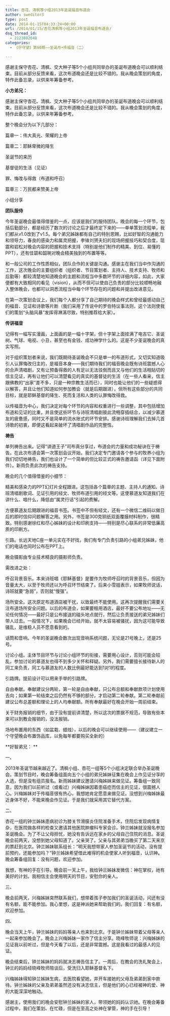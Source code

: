 ```yaml
---
title: 杏花、清枫等小组2013年圣诞福音布道会
author: sweditor3
type: post
date: 2014-01-15T04:33:24+00:00
url: /2014/01/15/杏花清枫等小组2013年圣诞福音布道会/
dsq_thread_id:
  - 2123882648
categories:
  - 《＠守望》第60期——圣诞月•传福音（二）

---
```

感谢主保守杏花、清枫、交大种子等5个小组共同举办的圣诞布道晚会可以顺利结束。目前从部分反馈来看，这次布道晚会还是比较不错的。我从晚会策划的角度，特作此备忘录，以供来年筹备参考。

<!--more-->

**小方弟兄：**

感谢主保守杏花、清枫、交大种子等5个小组共同举办的圣诞布道晚会可以顺利结束。目前从部分反馈来看，这次布道晚会还是比较不错的。我从晚会策划的角度，特作此备忘录，以供来年筹备参考。

整个晚会分为以下几部分：

篇章一：伟大真光、荣耀的上帝
  
篇章二：耶稣卑微的降生
  
圣诞节的来历
  
基督徒的生活（见证）
  
罪、悔改与得救（布道和呼召）
  
篇章三：万民都来赞美上帝
  
小组分享
  
**团队服侍**

今年圣诞晚会最值得借鉴的一点，应该是我们的服侍团队。晚会的每一个环节，包括后勤部分，都是经历了数次的讨论之后才最终定下来的——单单策划流程单，我们都从v1.0改到了v1.5。每个弟兄姊妹都有自己的特别恩赐，比如好智的沟通能力和领导力，春良的感染力和属灵把握，李锋刘赟夫妇的现场把握技巧和契合度，珽震和岩松对晚会内容的把握和技术支持（特别是他们制作的精美、到位、易懂的PPT），还有佳碧和韶琬对晚会精美独到的布置等等。

和一般公司的工作性质相似，团队合作的关键是沟通。感谢主在我们当中作沟通的工作，这次晚会的主要组织者（组织者、节目策划者、主持人、技术支持、牧师和后勤等）都较清楚地知道晚会的主题和流程当中多数环节的详细内容，如此，大家便都有大致相同的看见（vision），从而不但可以使自己负责的部分比较顺畅地融入整体晚会，也都可以洞悉流程当中每个环节存在的问题和并提出改进意见。

在第一次策划会议上，我们每个人都分享了自己期待的晚会样式和曾经最感动自己的福音、见证和诗歌等片断（我们采用了传说中的罗伯特议事法则，这个法则使我们的策划“头脑风暴”发挥得淋漓尽致，特别推荐给大家）。

**传讲福音**

记得有一幅写实漫画，上面画的是一幅十字架，但十字架上面挂满了电吉它、圣诞树、气球、电视、小丑，甚至也有金钱、成功神学什么的。这是不少圣诞晚会的真实写照。

对于组织策划者来说，我们既期待圣诞晚会不只是单一的布道形式，又切实知道吸引人认罪悔改归主的，是福音本身——我们期待我们的福音晚会既有诗班震撼人心的合声清唱剧，又有让预备得救的人有足以无法驳倒而且又与他们的生活相贴切的信主见证，再有让他们可以清楚看见的真实的基督徒的生活（在一些人看来，信主跟佛教的“出家”差不多，只是一种宗教生活而已），同时也能让他们的一些疑惑得以解答，并且让他们知道如何参加教会（就是后期跟进），但所有这些部分的共同目标，就是耶稣基督的降生、死而复活和人类的认罪悔改得救。

以传福音为中心，我们决定对每个环节的内容和权重进行一些调整，其中包括增加布道和见证的比重，并且使这些环节与诗班清唱剧彼此流畅穿插结合，以减少慕道友的疲惫感，同时又不是简单的流水账式的环节安排。感谢诗班理解我们去掉几首诗歌的初衷，即便这看起来破坏了清唱剧作品的完整性。

**祷告**

单列祷告出来。记得“讲道王子”司布真分享过，布道会的力量和成功秘诀在于祷告。在此次布道会第一次策划会议开始，我们决定专门邀请各个参与的牧养小组为我们切切地祷告，我们也设计了一个简单的但比较正式的祷告邀请函（详见下面附件）。新雨负责此次的祷告支持。

晚会的几个值得借鉴的小细节：

精美和感染力的PPT幻灯片全程跟进。这包括各个篇章的主题、主持人的通知、诗班清唱剧歌词、见证引用的经文、牧师布道引用的经文等。这使慕道友知道我们在讲什么、唱什么，降低由“属灵行话”引起的费解。

方便慕道友后期跟进的福音书签。书签中不但有经文，还有一个微信二维码以做日后的即时信仰问题解答之用。另外，书签是300克铜纸双面覆膜材料制作，很精致。特别感谢徐红和尽心姊妹的设计和印刷支持——特别是尽心联系的非常低廉高质的印刷方。

引路。长远天地C座一单元实在不好找，我们有专门负责引路的小组弟兄姊妹，他们的电话也同时公布在PPT上。
  
晚会摄影由专业技术精良的摄影师负责。

需改进之处：

呼召背景音乐。本来诗班唱《耶稣基督》是要作为牧师呼召时的背景音乐，但因为音量太大，以至于牧师还以为呼召环节结束了。后来小雪姐表示，如果牧师说话，诗班就要“急弱”，否则就“慢强”。

场所安全。这次原定布道酒店被干扰，以致最终不能使用。这再次提醒我们需要关注布道场所安全问题。以后的布道会，如果要租用酒店，最好不要公布地址——无论任何情况——最好只是公布接送的碰头地点就行，然后让负责接送的弟兄姊妹们带人过去。一般情况下，如果晚会已经开始，就不太容易被骚扰，因为这可能导致骚乱，是维稳人员不愿意看到的。

话筒和音响。今年的圣诞晚会数次出现音响系统问题，无论是21号晚上，还是25号。

讨论小组。主体节目环节与讨论小组环节的衔接，需要用心设计，否则可能会较乱，参加讨论的慕道友也得不到多少关怀和释疑。另外，我们需要擅长接待新人的同工来负责，同工与慕道友的人数比例最好能达到1对1的程度。

引路牌。提前设计可以用来手举的引路牌。

自由奉献。奉献建议分两轮，第一轮是自由奉献，只公布总额和奉献款项计划使用去向；如果第一轮结束之后仍然有不够的部分，才启动第二轮奉献。第二轮奉献前建议公布总差额和理论上的人均奉献额。所有奉献最好在晚会开始一周前结束。

关于财务报销的细节，由于没有提前讲清楚，所以这次的票据不规范，导致有些本来可以到教会报销的，没法报销。

场地布置用的东西（如盆栽、蜡烛），以后的晚会可以继续使用——（建议建立一个守望晚会布置饰品库，以免每年都要购买全新的）

**好智弟兄： **

一、

2013年圣诞节越来越近了。清枫小组、杏花一组等5个小组决定联合举办圣诞晚会。策划节目时，晚会筹备组面向五个小组的弟兄姊妹征集在晚会上作见证分享的人选，但是没有组员报名。新雨姊妹建议邀请兴梅姊妹来做见证。筹备组一致同意，因为我们以前听过（或看过）兴梅姊妹因着患癌症而信主的见证，很震撼人心。兴梅姊妹对于传福音很有热心，我想她肯定愿意来做见证。没想到兴梅姊妹最近身体不好，不能来晚会作见证。于是我们就采用其它替代方案。

二、

杏花一组的钟兰姊妹患病初诊为膝关节滑膜炎住院准备手术，住院后发现病情复杂，在医院做各样的检查又邀请其他医院肿瘤科专家会诊。钟兰姊妹就没报名参加圣诞晚会。为了不让父母担忧，她没有告诉远在家乡的父母自己住院的消息。圣诞晚会前两天，没想到她父母知道了。父亲哭了。父亲与其弟弟当晚买了第二天来京的票赶到北京。钟兰姊妹联系组长：“明天我想带家人参加圣诞节的活动，没有提前预约，还能参加吗？”钟兰姊妹希望借此难得的机会使家人听到福音，认识神。晚会筹备组回复：没有问题，欢迎参加。

我想，有神的手在引导。晚会前一天上午，我给钟兰姊妹发微信：神在掌权，祂有美好的计划。我相信主会使用明天的节目，安慰你的亲人。

三、

晚会前两天，兴梅姊妹突然联系我们，想带着孩子参加我们的圣诞活动，问还有没有名额，能不能参加。我心里想，这是神派她来帮助我们的。我们回复：有名额，欢迎参加。

四、

晚会当天上午，钟兰姊妹的妈妈等亲人也来到北京。于是钟兰姊妹带着父母等亲人一起来参加晚会了。晚会上兴梅姊妹一家作了信主分享。晓峰牧师说：兴梅姊妹的见证我以前听过，但是今天看了以后，还是非常震撼。这是我看过的最感人的见证。

晚会结束后，钟兰姊妹的妈妈就决志祷告信主了。一周后，在教会的洗礼聚会上，钟兰的妈妈经晓峰牧师陪谈后，受洗归入耶稣基督名下。

兴梅姊妹得知钟兰姊妹生病，去医院看望她，并开车接她的父母及弟弟到家中款待。钟兰姊妹的父亲及弟弟虽然还没有决志信主，但是他们的心已经被神的爱、神的大能深深地触动。

感谢主，使用我们的晚会安慰钟兰姊妹的家人，带领她的妈妈认识祂。在晚会筹备过程中，我们在策划、在忙碌，但是在至高之处神在掌管，神的手在引导！

&nbsp;